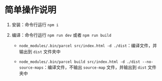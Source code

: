 # 简单操作说明

1. 安装：命令行运行 `npm i`

1. 编译：命令行运行 `npm run dev` 或者 `npm run build`

    * `node_modules/.bin/parcel src/index.html -d ./dist`：编译文件，并输出到 `dist` 文件夹中

    * `node_modules/.bin/parcel build src/index.html -d ./dist --no-source-maps`：编译文件，不输出 `source-map` 文件，并输出到 `dist` 文件夹中